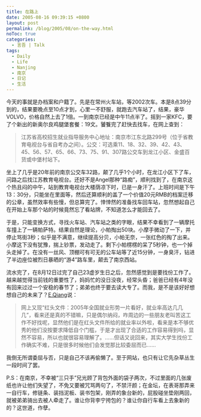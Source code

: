 ```yaml
---
title: 在路上
date: 2005-08-16 09:39:15 +0800
layout: post
permalink: /blog/2005/08/on-the-way.html
noToc: true
categories:
  - 言吾 | Talk
tags:
  - Daily
  - Life
  - Nanjing
  - 南京
  - 日记
  - 生活
---
```

今天的事就是办档案和户籍了。先是在常州火车站，等2002次车。本是8点39分到的，结果要晚点至10点才到，心里一不舒服，就跑去汽车站了，结果，豪华VOLVO，价格自然上去了1倍。一到南京已经是中午11点半了。摇到一家KFC，要了个新出的新奥尔良鸡腿堡套餐：19文。饕餮完了赶快去找车，在网上查到：

> 江苏省高校招生就业指导服务中心地址：南京市江东北路299号（位于省教育电视台与省自考办之间）。公交：可选乘11、18、32、39、42、43、45、56、57、65、66、73、75、91、307路公交车到龙江小区、金盛百货或中堡村站下。

坐上了几乎是20年前的南京公交车32路，颠了几乎1个小时，在龙江小区下了车，问路之后找江苏教育电视台。还好不是Angel那种“路痴”，顺利找到了，在南京这个热且闷的中午，站到教育电视台大楼荫凉下时，已是一身汗了。上班时间是下午13：30分，只能坐在里面等，然后还算顺利的盖了一个价值20元RMB的档案迁移的公章，虽然效率有些慢，但总算完了。悻悻然的准备找车回车站，忽然想起自己在开始上车那个站的时候竟然忘了看站牌，不知道怎么才能回去了。

于是，只能变换方式，寻找火车站、汽车站之类的字眼，结果不幸看到了一辆摩托车撞上了一辆帕萨特。结果自然是理论，小帕掏出50块。小摩手微动了一下，并停止骂街3秒；似乎是不满意，继续提高分贝，小帕无奈，一张红色的掏了出来。小摩这下没有犹豫，揣上钞票，发动走了。剩下小帕楞楞的呆了5秒钟，也一个掉头走掉了。在没有一丝风、顶棚可有可无的公车站等了近15分钟，一身臭汗，钻进了半边座位被烈日暴晒的“游4”路车里，颠去了南京西站。

<!--more-->

流水完了，在8月12日过完了自己23虚岁生日之后，忽然感觉到是要找份工作了。越来越觉得当前钱的重要性了，妈妈忙的没日没夜，经常头昏；爸爸已经有4年没有回来过过一个安稳的春节了；弟弟也终于要去读大专了。而我，是不是该好好想想自己的未来了？<a href="http://www.nn8z.com/myblog/post/328.asp">E.Qiang</a>说：

> 网上又现“红头文件：2005年全国就业形势一片看好，就业率高达几几几”，看来还是真的不错嘛，只是偶尔纳闷，咋周边的一些朋友老叫苦这工作不好找呢，显然他们是在红头文件所给的就业率以外啦，看来是本不够优秀的他们没按要求降低自个门槛，于是才出现了合适的工作容易得到吗，显然不容易，所以也就很容易理解了。……但话又说回来，其实大学生找份工作确实不难，只是很多时候他们会发觉那比较委屈而已……

我倒无所谓委屈与否，只是自己不该再偷懒了。至于网站，也只有让它先杂草丛生一段时间了罢。

P.S：在南京，不幸被“三只手”兄光顾了背包外面的袋子两次，不过里面的几张废纸也许让他们失望了，不免又要被咒骂两句了，不禁汗颜；在金坛，在表哥那弄来一自行车，修链条、装挡泥板、装书包架，刚弄的象台新的，屁股碰坐垫刚两回，就被弟弟骑出去被人牵走了。谁让你背李宁挎包的？谁让你自行车看上去象新的的？这世道，作孽。